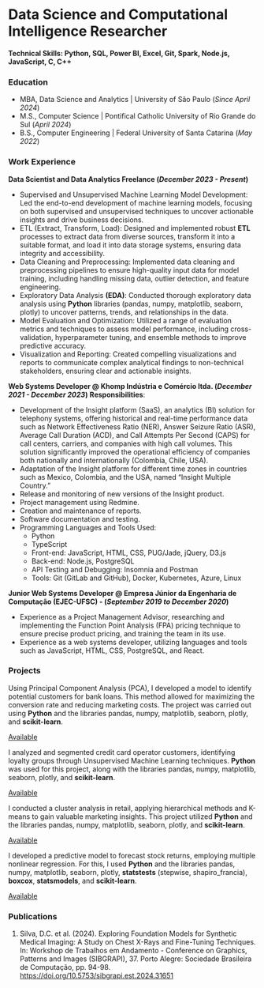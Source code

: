 # Data Science and Computational Intelligence Researcher
**Technical Skills: Python, SQL, Power BI, Excel, Git, Spark, Node.js, JavaScript, C, C++**

### Education
- MBA,  Data Science and Analytics |  University of São Paulo (_Since April 2024_)
- M.S., Computer Science           |  Pontifical Catholic University of Rio Grande do Sul (_April 2024_)
- B.S., Computer Engineering       |  Federal University of Santa Catarina (_May 2022_)

### Work Experience

**Data Scientist and Data Analytics Freelance (_December 2023 - Present_)**
- Supervised and Unsupervised Machine Learning Model Development: Led the end-to-end development of machine learning models, focusing on both supervised and unsupervised techniques to uncover actionable insights and drive business decisions.
- ETL (Extract, Transform, Load): Designed and implemented robust **ETL** processes to extract data from diverse sources, transform it into a suitable format, and load it into data storage systems, ensuring data integrity and accessibility.
- Data Cleaning and Preprocessing: Implemented data cleaning and preprocessing pipelines to ensure high-quality input data for model training, including handling missing data, outlier detection, and feature engineering.
- Exploratory Data Analysis **(EDA)**: Conducted thorough exploratory data analysis using **Python** libraries (pandas, numpy, matplotlib, seaborn, plotly) to uncover patterns, trends, and relationships in the data.
- Model Evaluation and Optimization: Utilized a range of evaluation metrics and techniques to assess model performance, including cross-validation, hyperparameter tuning, and ensemble methods to improve predictive accuracy.
- Visualization and Reporting: Created compelling visualizations and reports to communicate complex analytical findings to non-technical stakeholders, ensuring clear and actionable insights.


**Web Systems Developer @ Khomp Indústria e Comércio ltda. (_December 2021 - December 2023_)**
**Responsibilities**:
- Development of the Insight platform (SaaS), an analytics (BI) solution for telephony systems, offering historical and real-time performance data such as Network Effectiveness Ratio (NER), Answer Seizure Ratio (ASR), Average Call Duration (ACD), and Call Attempts Per Second (CAPS) for call centers, carriers, and companies with high call volumes. This solution significantly improved the operational efficiency of companies both nationally and internationally (Colombia, Chile, USA).
- Adaptation of the Insight platform for different time zones in countries such as Mexico, Colombia, and the USA, named “Insight Multiple Country.”
- Release and monitoring of new versions of the Insight product.
- Project management using Redmine.
- Creation and maintenance of reports.
- Software documentation and testing.
- Programming Languages and Tools Used:
  - Python
  - TypeScript
  - Front-end: JavaScript, HTML, CSS, PUG/Jade, jQuery, D3.js
  - Back-end: Node.js, PostgreSQL
  - API Testing and Debugging: Insomnia and Postman
  - Tools: Git (GitLab and GitHub), Docker, Kubernetes, Azure, Linux

**Junior Web Systems Developer @ Empresa Júnior da Engenharia de Computação (EJEC-UFSC) - (_September 2019 to December 2020_)**
- Experience as a Project Management Advisor, researching and implementing the Function Point Analysis (FPA) pricing technique to ensure precise product pricing, and training the team in its use.
- Experience as a web systems developer, utilizing languages and tools such as JavaScript, HTML, CSS, PostgreSQL, and React.

### Projects
Using Principal Component Analysis (PCA), I developed a model to identify potential customers for bank loans. This method allowed for maximizing the conversion rate and reducing marketing costs. The project was carried out using **Python** and the libraries pandas, numpy, matplotlib, seaborn, plotly, and **scikit-learn**.

[Available](https://github.com/DavideDaSilva/Data-Science/blob/main/Unsupervised%20Machine%20Learning/An%C3%A1lise%20Fatorial%20PCA/Script%20-%20Empr%C3%A9stimo.ipynb)
<!-- Figure -->

I analyzed and segmented credit card operator customers, identifying loyalty groups through Unsupervised Machine Learning techniques. **Python** was used for this project, along with the libraries pandas, numpy, matplotlib, seaborn, plotly, and **scikit-learn**.

[Available](https://github.com/DavideDaSilva/Data-Science/blob/main/Unsupervised%20Machine%20Learning/An%C3%A1lise%20de%20Cluster%20I/Cartao_De_Cr%C3%A9dito_Clientes.ipynb)
<!-- Figure -->

I conducted a cluster analysis in retail, applying hierarchical methods and K-means to gain valuable marketing insights. This project utilized **Python** and the libraries pandas, numpy, matplotlib, seaborn, plotly, and **scikit-learn**.

[Available](https://github.com/DavideDaSilva/Data-Science/blob/main/Unsupervised%20Machine%20Learning/An%C3%A1lise%20de%20Cluster%20I/Script%20-%20Regional.ipynb)
<!-- Figure -->

I developed a predictive model to forecast stock returns, employing multiple nonlinear regression. For this, I used **Python** and the libraries pandas, numpy, matplotlib, seaborn, plotly, **statstests** (stepwise, shapiro_francia), **boxcox**, **statsmodels**, and **scikit-learn**.

[Available](https://github.com/DavideDaSilva/Data-Science/blob/main/Supervised%20Machine%20Learning/An%C3%A1lise%20de%20Regressao%20Simples%20e%20Multipla/Regressao_Nao_Linear_Multipla_retorno.ipynb)

<!-- ![Multiple Nonlinear Regression] (https://github.com/DavideDaSilva/Data-Science/blob/main/Supervised%20Machine%20Learning/An%C3%A1lise%20de%20Regressao%20Simples%20e%20Multipla/Regressao_Nao_Linear_Multipla_retorno.ipynb) -->
<!-- Figure -->


### Publications
1. Silva, D.C. et al. (2024). Exploring Foundation Models for Synthetic Medical Imaging: A Study on Chest X-Rays and Fine-Tuning Techniques. In: Workshop de Trabalhos em Andamento - Conference on Graphics, Patterns and Images (SIBGRAPI), 37. Porto Alegre: Sociedade Brasileira de Computação, pp. 94-98. https://doi.org/10.5753/sibgrapi.est.2024.31651


